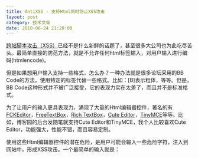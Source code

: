 ```yaml
---
title: AntiXSS - 支持Html同时防止XSS攻击
layout: post
category: 技术文章
date: 2010-06-24 21:20:00
---
```

  
[跨站脚本攻击（XSS）](http://www.cnblogs.com/coderzh/archive/2008/09/06/1285500.html)已经不是什么新鲜的话题了，甚至很多大公司也为此吃尽苦头。最简单直接的防范方法，就是不允许任何html标签输入，对用户输入进行编码(htmlencode)。

但是如果想用户输入支持一些格式，怎么办？一种办法就是很多论坛采用的BB Code的方法。使用特定的标签代替一些格式。比如：[B]表示粗体，等等。但是，BB Code这种形式并不被广泛接受，它的表现力实在太差了，而且并不是标准格式。

为了让用户的输入更具表现力，涌现了大量的Html编辑器控件，著名的有[](http://ckeditor.com/)[FCKEditor](http://cutesoft.net/)，[](http://freetextbox.com/)[FreeTextBox](http://cutesoft.net/)，[](http://www.richtextbox.com/)[Rich TextBox](http://cutesoft.net/)，[](http://cutesoft.net/)[Cute Editor](http://cutesoft.net/)，[](http://tinymce.moxiecode.com/)[TinyMCE](http://tinymce.moxiecode.com/)等等。比如，博客园的后台发随笔就支持Cute Editor和TinyMCE，我个人比较喜欢Cute Editor，功能强大，性能不错，而且容易定制。

使用这些Html编辑器控件的潜在危险，是用户可能会输入一些危险字符，注入到网站中，形成XSS攻击。一个最简单的输入就是：

<div class="cnblogs_code"><div><!--

Code highlighting produced by Actipro CodeHighlighter (freeware)
http://www.CodeHighlighter.com/

--><span style="color: #000000;">&lt;</span><span style="color: #000000;">javascript</span><span style="color: #000000;">&gt;</span><span style="color: #000000;">alert(</span><span style="color: #000000;">'</span><span style="color: #000000;">xss</span><span style="color: #000000;">'</span><span style="color: #000000;">)</span><span style="color: #000000;">&lt;</span><span style="color: #000000;">/</span><span style="color: #000000;">javascript&gt;</span></div></div>
如何防止呢？大致思路有三种：
1. 正则表达式的白名单过滤机制。
2. 正则表达式的黑名单替换机制。
3. 通过DOM对象过滤白名单和黑名单的标签。

下面这个地址列举了很多这样的过滤方法：  
[http://refactormycode.com/codes/333-sanitize-html](http://refactormycode.com/codes/333-sanitize-html)

不过，我试了上面链接里的一些方法，并不是很好用。有一个更简单好用的东西，就是[AntiXSS](http://www.microsoft.com/downloads/details.aspx?FamilyID=051EE83C-5CCF-48ED-8463-02F56A6BFC09&amp;amp;displaylang=en&amp;displaylang=en)，由微软推出的用于防止XSS攻击的一个类库。它的实现原理也是使用白名单机制，不过这个白名单对我们来说是一个黑盒，我用reflector粗略看了一下，也没找到所谓的白名单在哪里。不过，这个库确实很好用。

一个MSDN里图文并茂的使用说明：[http://msdn.microsoft.com/en-us/library/aa973813.aspx](http://msdn.microsoft.com/en-us/library/aa973813.aspx)

其实我用的很简单，就是<span style="color: red;">AntiXss.GetSafeHtmlFragment(html)</span>方法，这个方法会替换掉html里的危险字符。比如：

<div class="cnblogs_code"><div><!--

Code highlighting produced by Actipro CodeHighlighter (freeware)
http://www.CodeHighlighter.com/

--><span style="color: #000000;">var&nbsp;html&nbsp;</span><span style="color: #000000;">=</span><span style="color: #000000;">&nbsp;</span><span style="color: #800000;">"</span><span style="color: #800000;">&lt;a&nbsp;href=\</span><span style="color: #800000;">"</span><span style="color: #000000;">#\</span><span style="color: #800000;">"</span><span style="color: #800000;">&nbsp;onclick=\</span><span style="color: #800000;">"</span><span style="color: #000000;">alert();\</span><span style="color: #800000;">"</span><span style="color: #800000;">&gt;aaaaaaaaa&lt;/a&gt;javascript&lt;P&gt;&lt;IMG&nbsp;SRC=javascript:alert('XSS')&gt;&lt;javascript&gt;alert('a')&lt;/javascript&gt;&lt;IMG&nbsp;src=\</span><span style="color: #800000;">"</span><span style="color: #000000;">abc.jpg\</span><span style="color: #800000;">"</span><span style="color: #800000;">&gt;&lt;IMG&gt;&lt;P&gt;Test&lt;/P&gt;</span><span style="color: #800000;">"</span><span style="color: #000000;">;

</span><span style="color: #0000ff;">string</span><span style="color: #000000;">&nbsp;safeHtml&nbsp;</span><span style="color: #000000;">=</span><span style="color: #000000;">&nbsp;</span><span style="color: red;">AntiXss.GetSafeHtmlFragment</span><span style="color: #000000;">(html);
Console.WriteLine(safeHtml);</span></div></div>
上面的危险内容被成功替换，返回的内容是：

<div class="cnblogs_code"><div><!--

Code highlighting produced by Actipro CodeHighlighter (freeware)
http://www.CodeHighlighter.com/

--><span style="color: #0000ff;">&lt;</span><span style="color: #800000;">a&nbsp;</span><span style="color: #ff0000;">href</span><span style="color: #0000ff;">=""</span><span style="color: #0000ff;">&gt;</span><span style="color: #000000;">aaaaaaaaa</span><span style="color: #0000ff;">&lt;/</span><span style="color: #800000;">a</span><span style="color: #0000ff;">&gt;</span><span style="color: #000000;">javascript
</span><span style="color: #0000ff;">&lt;</span><span style="color: #800000;">p</span><span style="color: #0000ff;">&gt;&lt;</span><span style="color: #800000;">img&nbsp;</span><span style="color: #ff0000;">src</span><span style="color: #0000ff;">=""</span><span style="color: #0000ff;">&gt;</span><span style="color: #000000;">alert('a')</span><span style="color: #0000ff;">&lt;</span><span style="color: #800000;">img&nbsp;</span><span style="color: #ff0000;">src</span><span style="color: #0000ff;">="abc.jpg"</span><span style="color: #0000ff;">&gt;&lt;</span><span style="color: #800000;">img</span><span style="color: #0000ff;">&gt;&lt;/</span><span style="color: #800000;">p</span><span style="color: #0000ff;">&gt;</span><span style="color: #000000;">
</span><span style="color: #0000ff;">&lt;</span><span style="color: #800000;">p</span><span style="color: #0000ff;">&gt;</span><span style="color: #000000;">Test</span><span style="color: #0000ff;">&lt;/</span><span style="color: #800000;">p</span><span style="color: #0000ff;">&gt;</span></div></div>

嗯，非常安全。然后，又有一个疑问了，是应该将用户的输入过滤之后写入数据库呢？还是在输出界面显示的时候进行过滤？其实，通常来讲，在输出界面显示的时候进行过滤就够了，将用户输入过滤后写入数据库不是很必要，因为即使这样也无法保证数据库中没有危险的数据。当然，上个双保险也没有什么不好的。

